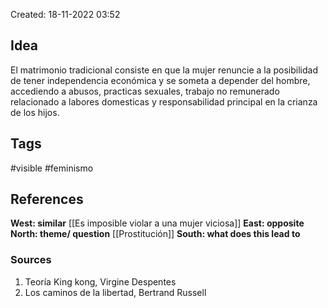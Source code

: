 
Created: 18-11-2022 03:52

## <span class="pink"> **Idea** </span>
El matrimonio tradicional consiste en que la mujer renuncie a la posibilidad de tener independencia económica y se someta a depender del hombre, accediendo a abusos, practicas sexuales,  trabajo no remunerado relacionado a labores domesticas y responsabilidad principal en la crianza de los hijos.

## <span class="orange"> **Tags**</span>
<span class="tag"> #visible</span>  <span class="tag"> #feminismo</span> 

## <span class="green"> **References**</span>
<span class="blue"> **West: similar** </span>
[[Es imposible violar a una mujer viciosa]]
<span class="blue"> **East: opposite** </span>
<span class="blue"> **North: theme/ question** </span>
[[Prostitución]]
<span class="blue"> **South: what does this lead to** </span>

### <span class="purple"> **Sources**</span>
1. Teoría King kong, Virgine Despentes
2. Los caminos de la libertad, Bertrand Russell